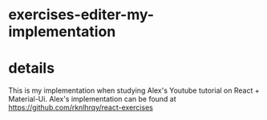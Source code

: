 # exercises-editer-my-implementation

# details
This is my implementation when studying Alex's Youtube tutorial on React + Material-Ui. Alex's implementation can be found at https://github.com/rknlhrqy/react-exercises
